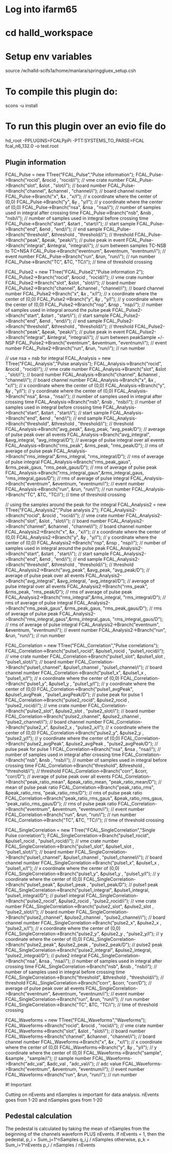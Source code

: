 # Log into ifarm65

# cd halld_workspace

# Setup env variables

source /w/halld-scifs1a/home/manlara/springgluex_setup.csh

# To compile this plugin do:

scons -u install

# To run this plugin over an evio file do

hd_root -PPLUGINS=FCALPpPi -PTT:SYSTEMS_TO_PARSE=FCAL fcal_n6_132.0 -o test.root

## Plugin information

FCAL_Pulse = new TTree("FCAL_Pulse","Pulse information");
FCAL_Pulse->Branch("rocid",    &rocid   , "rocid/i");    // vme crate number
FCAL_Pulse->Branch("slot",     &slot    , "slot/i");     // board number
FCAL_Pulse->Branch("channel",  &channel , "channel/i");  // board channel number
FCAL_Pulse->Branch("x",        &x   ,     "x/I");        // x coordinate where the center of (0,0)
FCAL_Pulse->Branch("y",        &y   ,     "y/I");        // y coordinate where the center of (0,0)
FCAL_Pulse->Branch("nsa",    &nsa   , "nsa/i");          // number of samples used in integral after crossing time
FCAL_Pulse->Branch("nsb",    &nsb   , "nsb/i");          // number of samples used in integral before crossing time
FCAL_Pulse->Branch("start",    &start   , "start/i");          // start sample
FCAL_Pulse->Branch("end",    &end   , "end/i");          // end sample
FCAL_Pulse->Branch("threshold",  &threshold   , "threshold/i");  // threshold
FCAL_Pulse->Branch("peak", &peak, "peak/i"); // pulse peak in event
FCAL_Pulse->Branch("integral", &integral, "integral/i");      // sum between samples TC-NSB to TC+NSA
FCAL_Pulse->Branch("eventnum", &eventnum, "eventnum/i"); // event number
FCAL_Pulse->Branch("run",      &run,      "run/i");      // run number  
FCAL_Pulse->Branch("TC",      &TC,      "TC/i");      // time of threshold crossing

FCAL_Pulse2 = new TTree("FCAL_Pulse2","Pulse information 2");
FCAL_Pulse2->Branch("rocid",    &rocid   , "rocid/i");    // vme crate number
FCAL_Pulse2->Branch("slot",     &slot    , "slot/i");     // board number
FCAL_Pulse2->Branch("channel",  &channel , "channel/i");  // board channel number
FCAL_Pulse2->Branch("x",        &x   ,     "x/I");        // x coordinate where the center of (0,0)
FCAL_Pulse2->Branch("y",        &y   ,     "y/I");        // y coordinate where the center of (0,0)
FCAL_Pulse2->Branch("nsp",    &nsp   , "nsp/i");          // number of samples used in integral around the pulse peak
FCAL_Pulse2->Branch("start",    &start   , "start/i");          // start sample
FCAL_Pulse2->Branch("end",    &end   , "end/i");          // end sample
FCAL_Pulse2->Branch("threshold",  &threshold   , "threshold/i");  // threshold
FCAL_Pulse2->Branch("peak", &peak, "peak/i"); // pulse peak in event
FCAL_Pulse2->Branch("integral", &integral, "integral/i");      // sum between peakSample +/- NSP
FCAL_Pulse2->Branch("eventnum", &eventnum, "eventnum/i"); // event number
FCAL_Pulse2->Branch("run",      &run,      "run/i");      // run number  

// use nsa + nsb for integral
FCAL_Analysis = new TTree("FCAL_Analysis","Pulse analysis");
FCAL_Analysis->Branch("rocid",    &rocid   , "rocid/i");    // vme crate number
FCAL_Analysis->Branch("slot",     &slot    , "slot/i");     // board number
FCAL_Analysis->Branch("channel",  &channel , "channel/i");  // board channel number
FCAL_Analysis->Branch("x",        &x   ,     "x/I");        // x coordinate where the center of (0,0)
FCAL_Analysis->Branch("y",        &y   ,     "y/I");        // y coordinate where the center of (0,0)
FCAL_Analysis->Branch("nsa",    &nsa   , "nsa/i");          // number of samples used in integral after crossing time
FCAL_Analysis->Branch("nsb",    &nsb   , "nsb/i");          // number of samples used in integral before crossing time
FCAL_Analysis->Branch("start",    &start   , "start/i");          // start sample
FCAL_Analysis->Branch("end",    &end   , "end/i");          // end sample
FCAL_Analysis->Branch("threshold",  &threshold   , "threshold/i");  // threshold
FCAL_Analysis->Branch("avg_peak", &avg_peak, "avg_peak/D"); // average of pulse peak over all events
FCAL_Analysis->Branch("avg_integral",  &avg_integral, "avg_integral/D");      // average of pulse integral over all events
FCAL_Analysis->Branch("rms_peak", &rms_peak, "rms_peak/D"); // rms of average of pulse peak
FCAL_Analysis->Branch("rms_integral",&rms_integral, "rms_integral/D");   // rms of average of pulse integral
FCAL_Analysis->Branch("rms_peak_gaus", &rms_peak_gaus, "rms_peak_gaus/D"); // rms of average of pulse peak
FCAL_Analysis->Branch("rms_integral_gaus",&rms_integral_gaus, "rms_integral_gaus/D");   // rms of average of pulse integral
FCAL_Analysis->Branch("eventnum", &eventnum, "eventnum/i"); // event number
FCAL_Analysis->Branch("run",      &run,      "run/i");      // run number
FCAL_Analysis->Branch("TC",      &TC,      "TC/i");      // time of threshold crossing

// using the samples around the peak for the integral
FCAL_Analysis2 = new TTree("FCAL_Analysis2","Pulse analysis 2");
FCAL_Analysis2->Branch("rocid",    &rocid   , "rocid/i");    // vme crate number
FCAL_Analysis2->Branch("slot",     &slot    , "slot/i");     // board number
FCAL_Analysis2->Branch("channel",  &channel , "channel/i");  // board channel number
FCAL_Analysis2->Branch("x",        &x   ,     "x/I");        // x coordinate where the center of (0,0)
FCAL_Analysis2->Branch("y",        &y   ,     "y/I");        // y coordinate where the center of (0,0)
FCAL_Analysis2->Branch("nsp",    &nsp   , "nsp/i");          // number of samples used in integral around the pulse peak
FCAL_Analysis2->Branch("start",    &start   , "start/i");          // start sample
FCAL_Analysis2->Branch("end",    &end   , "end/i");          // end sample
FCAL_Analysis2->Branch("threshold",  &threshold   , "threshold/i");  // threshold
FCAL_Analysis2->Branch("avg_peak", &avg_peak, "avg_peak/D"); // average of pulse peak over all events
FCAL_Analysis2->Branch("avg_integral",  &avg_integral, "avg_integral/D");      // average of pulse integral over all events
FCAL_Analysis2->Branch("rms_peak", &rms_peak, "rms_peak/D"); // rms of average of pulse peak
FCAL_Analysis2->Branch("rms_integral",&rms_integral, "rms_integral/D");   // rms of average of pulse integral
FCAL_Analysis2->Branch("rms_peak_gaus", &rms_peak_gaus, "rms_peak_gaus/D"); // rms of average of pulse peak
FCAL_Analysis2->Branch("rms_integral_gaus",&rms_integral_gaus, "rms_integral_gaus/D");   // rms of average of pulse integral
FCAL_Analysis2->Branch("eventnum", &eventnum, "eventnum/i"); // event number
FCAL_Analysis2->Branch("run",      &run,      "run/i");      // run number

FCAL_Correlation = new TTree("FCAL_Correlation","Pulse correlations");
FCAL_Correlation->Branch("pulse1_rocid",    &pulse1_rocid   , "pulse1_rocid/i");    // vme crate number
FCAL_Correlation->Branch("pulse1_slot",     &pulse1_slot    , "pulse1_slot/i");     // board number
FCAL_Correlation->Branch("pulse1_channel",  &pulse1_channel , "pulse1_channel/i");  // board channel number
FCAL_Correlation->Branch("pulse1_x",        &pulse1_x       , "pulse1_x/I");        // x coordinate where the center of (0,0)
FCAL_Correlation->Branch("pulse1_y",        &pulse1_y       , "pulse1_y/I");        // y coordinate where the center of (0,0)
FCAL_Correlation->Branch("pulse1_avgPeak",  &pulse1_avgPeak , "pulse1_avgPeak/D");        // pulse peak for pulse 1
FCAL_Correlation->Branch("pulse2_rocid",    &pulse2_rocid   , "pulse2_rocid/i");    // vme crate number
FCAL_Correlation->Branch("pulse2_slot",     &pulse2_slot    , "pulse2_slot/i");     // board number
FCAL_Correlation->Branch("pulse2_channel",  &pulse2_channel , "pulse2_channel/i");  // board channel number
FCAL_Correlation->Branch("pulse2_x",        &pulse2_x       , "pulse2_x/I");        // x coordinate where the center of (0,0)
FCAL_Correlation->Branch("pulse2_y",        &pulse2_y       , "pulse2_y/I");        // y coordinate where the center of (0,0)
FCAL_Correlation->Branch("pulse2_avgPeak",  &pulse2_avgPeak , "pulse2_avgPeak/D");        // pulse peak for pulse 1
FCAL_Correlation->Branch("nsa",    &nsa   , "nsa/i");          // number of samples used in integral after crossing time
FCAL_Correlation->Branch("nsb",    &nsb   , "nsb/i");          // number of samples used in integral before crossing time
FCAL_Correlation->Branch("threshold",  &threshold   , "threshold/i");  // threshold
FCAL_Correlation->Branch("corr", &corr, "corr/D"); // average of pulse peak over all events
FCAL_Correlation->Branch("peak_ratio_mean", &peak_ratio_mean, "peak_ratio_mean/D"); // mean of pulse peak ratio
FCAL_Correlation->Branch("peak_ratio_rms", &peak_ratio_rms, "peak_ratio_rms/D"); // rms of pulse peak ratio
FCAL_Correlation->Branch("peak_ratio_rms_gaus", &peak_ratio_rms_gaus, "peak_ratio_rms_gaus/D"); // rms of pulse peak ratio
FCAL_Correlation->Branch("eventnum", &eventnum, "eventnum/i"); // event number
FCAL_Correlation->Branch("run",      &run,      "run/i");      // run number
FCAL_Correlation->Branch("TC",      &TC,      "TC/i");      // time of threshold crossing

FCAL_SingleCorrelation = new TTree("FCAL_SingleCorrelation","Single Pulse correlation");
FCAL_SingleCorrelation->Branch("pulse1_rocid",    &pulse1_rocid   , "pulse1_rocid/i");    // vme crate number
FCAL_SingleCorrelation->Branch("pulse1_slot",     &pulse1_slot    , "pulse1_slot/i");     // board number
FCAL_SingleCorrelation->Branch("pulse1_channel",  &pulse1_channel , "pulse1_channel/i");  // board channel number
FCAL_SingleCorrelation->Branch("pulse1_x",        &pulse1_x       , "pulse1_x/I");        // x coordinate where the center of (0,0)
FCAL_SingleCorrelation->Branch("pulse1_y",        &pulse1_y       , "pulse1_y/I");        // y coordinate where the center of (0,0)
FCAL_SingleCorrelation->Branch("pulse1_peak",     &pulse1_peak    , "pulse1_peak/D");        // pulse1 peak
FCAL_SingleCorrelation->Branch("pulse1_integral", &pulse1_integral, "pulse1_integral/D");        // pulse1 integral
FCAL_SingleCorrelation->Branch("pulse2_rocid",    &pulse2_rocid   , "pulse2_rocid/i");    // vme crate number
FCAL_SingleCorrelation->Branch("pulse2_slot",     &pulse2_slot    , "pulse2_slot/i");     // board number
FCAL_SingleCorrelation->Branch("pulse2_channel",  &pulse2_channel , "pulse2_channel/i");  // board channel number
FCAL_SingleCorrelation->Branch("pulse2_x",        &pulse2_x       , "pulse2_x/I");        // x coordinate where the center of (0,0)
FCAL_SingleCorrelation->Branch("pulse2_y",        &pulse2_y       , "pulse2_y/I");        // y coordinate where the center of (0,0)
FCAL_SingleCorrelation->Branch("pulse2_peak",     &pulse2_peak    , "pulse2_peak/D");        // pulse2 peak
FCAL_SingleCorrelation->Branch("pulse2_integral", &pulse2_integral, "pulse2_integral/D");        // pulse2 integral
FCAL_SingleCorrelation->Branch("nsa",    &nsa   , "nsa/i");          // number of samples used in integral after crossing time
FCAL_SingleCorrelation->Branch("nsb",    &nsb   , "nsb/i");          // number of samples used in integral before crossing time
FCAL_SingleCorrelation->Branch("threshold",  &threshold   , "threshold/i");  // threshold
FCAL_SingleCorrelation->Branch("corr", &corr, "corr/D"); // average of pulse peak over all events
FCAL_SingleCorrelation->Branch("eventnum", &eventnum, "eventnum/i"); // event number
FCAL_SingleCorrelation->Branch("run",      &run,      "run/i");      // run number
FCAL_SingleCorrelation->Branch("TC",      &TC,      "TC/i");      // time of threshold crossing

FCAL_Waveforms = new TTree("FCAL_Waveforms","Waveforms");
FCAL_Waveforms->Branch("rocid",    &rocid   , "rocid/i");    // vme crate number
FCAL_Waveforms->Branch("slot",     &slot    , "slot/i");     // board number
FCAL_Waveforms->Branch("channel",  &channel , "channel/i");  // board channel number
FCAL_Waveforms->Branch("x",        &x   ,     "x/I");        // x coordinate where the center of (0,0)
FCAL_Waveforms->Branch("y",        &y   ,     "y/I");        // y coordinate where the center of (0,0)
FCAL_Waveforms->Branch("sample",    &sample   , "sample/i");          // sample number
FCAL_Waveforms->Branch("adc_val",    &adc_val   , "adc_val/i");          // adc value
FCAL_Waveforms->Branch("eventnum", &eventnum, "eventnum/i"); // event number
FCAL_Waveforms->Branch("run",      &run,      "run/i");      // run number

#! Important

Cutting on nEvents and nSamples is important for data analysis. nEvents goes from 1-20 and nSamples goes from 1-20

## Pedestal calculation

The pedestal is calculated by taking the mean of nSamples from the beginning of the channels waveform PLUS nEvents. 
If nEvents = 1, then the pedestal, p_i = Sum_j=1^nSamples q_i,j / nSamples
otherwise, p_k = Sum_i=1^nEvents p_i / nSamples / nEvents

